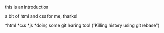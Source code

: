 this is an introduction

a bit of html and css for me, thanks!

*html
*css
*js
*doing some git learing too! ("Killing history using git rebase")
